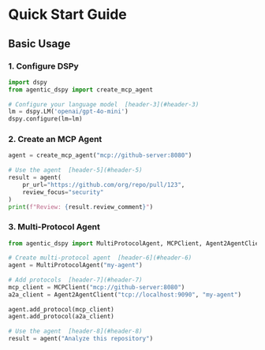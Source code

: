 # Quick Start Guide  
  
## Basic Usage  
  
### 1. Configure DSPy  
  
```python  
import dspy  
from agentic_dspy import create_mcp_agent  
  
# Configure your language model  [header-3](#header-3)
lm = dspy.LM('openai/gpt-4o-mini')  
dspy.configure(lm=lm)  
```

### 2. Create an MCP Agent

```python  
agent = create_mcp_agent("mcp://github-server:8080")  
  
# Use the agent  [header-5](#header-5)
result = agent(  
    pr_url="https://github.com/org/repo/pull/123",  
    review_focus="security"  
)  
print(f"Review: {result.review_comment}")
```

### 3. Multi-Protocol Agent

```python  
from agentic_dspy import MultiProtocolAgent, MCPClient, Agent2AgentClient  
  
# Create multi-protocol agent  [header-6](#header-6)
agent = MultiProtocolAgent("my-agent")  
  
# Add protocols  [header-7](#header-7)
mcp_client = MCPClient("mcp://github-server:8080")  
a2a_client = Agent2AgentClient("tcp://localhost:9090", "my-agent")  
  
agent.add_protocol(mcp_client)  
agent.add_protocol(a2a_client)  
  
# Use the agent  [header-8](#header-8)
result = agent("Analyze this repository")
```





